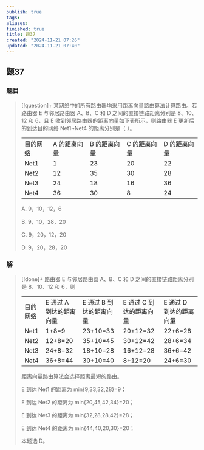 ```yaml
---
publish: true
tags: 
aliases: 
finished: true
title: 题37
created: "2024-11-21 07:26"
updated: "2024-11-21 07:40"
---
```

## 题37
### 题目
> [!question]+
> 某网络中的所有路由器均采用距离向量路由算法计算路由。若路由器 E 与邻居路由器 A、B、C 和 D 之间的直接链路距离分别是 8、10、12 和 6，且 E 收到邻居路由器的距离向量如下表所示，则路由器 E 更新后的到达目的网络 Net1~Net4 的距离分别是（ ）。
> 
> <table data-draft-node="block" data-draft-type="table" data-size="normal" data-row-style="normal"><tbody><tr><td>目的网络</td><td>A 的距离向量</td><td>B 的距离向量</td><td>C 的距离向量</td><td>D 的距离向量</td></tr><tr><td>Net1</td><td>1</td><td>23</td><td>20</td><td>22</td></tr><tr><td>Net2</td><td>12</td><td>35</td><td>30</td><td>28</td></tr><tr><td>Net3</td><td>24</td><td>18</td><td>16</td><td>36</td></tr><tr><td>Net4</td><td>36</td><td>30</td><td>8</td><td>24</td></tr></tbody></table>
> 
> A. 9，10，12，6
> 
> B. 9，10，28，20
> 
> C. 9，20，12，20
> 
> D. 9，20，28，20
### 解
> [!done]+
> 路由器 E 与邻居路由器 A、B、C 和 D 之间的直接链路距离分别是 8、10、12 和 6，则
> 
> <table data-draft-node="block" data-draft-type="table" data-size="normal" data-row-style="normal"><tbody><tr><td>目的网络</td><td>E 通过 A 到达的距离向量</td><td>E 通过 B 到达的距离向量</td><td>E 通过 C 到达的距离向量</td><td>E 通过 D 到达的距离向量</td></tr><tr><td>Net1</td><td>1+8=9</td><td>23+10=33</td><td>20+12=32</td><td>22+6=28</td></tr><tr><td>Net2</td><td>12+8=20</td><td>35+10=45</td><td>30+12=42</td><td>28+6=34</td></tr><tr><td>Net3</td><td>24+8=32</td><td>18+10=28</td><td>16+12=28</td><td>36+6=42</td></tr><tr><td>Net4</td><td>36+8=44</td><td>30+10=40</td><td>8+12=20</td><td>24+6=30</td></tr></tbody></table>
> 
> 距离向量路由算法会选择距离最短的路由。
> 
> E 到达 Net1 的距离为 min{9,33,32,28}=9；
> 
> E 到达 Net2 的距离为 min{20,45,42,34}=20；
> 
> E 到达 Net3 的距离为 min{32,28,28,42}=28；
> 
> E 到达 Net4 的距离为 min{44,40,20,30}=20；
> 
> 本题选 D。